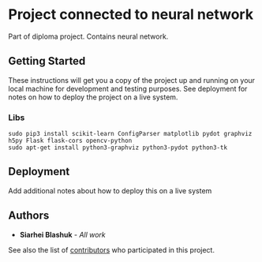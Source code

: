 # Project connected to neural network

Part of diploma project. Contains neural network.

## Getting Started

These instructions will get you a copy of the project up and running on your local machine for development and testing purposes. See deployment for notes on how to deploy the project on a live system.

### Libs
```
sudo pip3 install scikit-learn ConfigParser matplotlib pydot graphviz h5py Flask flask-cors opencv-python
sudo apt-get install python3-graphviz python3-pydot python3-tk
```

## Deployment

Add additional notes about how to deploy this on a live system



## Authors

* **Siarhei Blashuk** - *All work*

See also the list of [contributors](https://github.com/your/project/contributors) who participated in this project.
